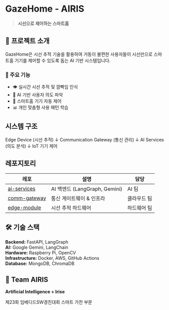 # GazeHome - AIRIS

> **시선으로 제어하는 스마트홈**

## 📌 프로젝트 소개

GazeHome은 시선 추적 기술을 활용하여 거동이 불편한 사용자들이 
시선만으로 스마트홈 기기를 제어할 수 있도록 돕는 AI 기반 시스템입니다.

### 🎯 주요 기능
- 👁️ 실시간 시선 추적 및 깜빡임 인식
- 🤖 AI 기반 사용자 의도 파악
- 🏡 스마트홈 기기 자동 제어
- 📊 개인 맞춤형 사용 패턴 학습

## 시스템 구조
Edge Device (시선 추적)
↓
Communication Gateway (통신 관리)
↓
AI Services (의도 분석)
↓
IoT 기기 제어

## 레포지토리

| 레포                                                     | 설명                          | 담당        |
| -------------------------------------------------------- | ----------------------------- | ----------- |
| [ai-services](https://github.com/ESWC-AIRIS/ai-services) | AI 백엔드 (LangGraph, Gemini) | AI 팀       |
| [comm-gateway](https://github.com/ESWC-AIRIS/comm-gateway)         | 통신 게이트웨이 & 인프라      | 클라우드 팀 |
| [edge-module](https://github.com/ESWC-AIRIS/edge-module) | 시선 추적 하드웨어            | 하드웨어 팀 |

## 🛠️ 기술 스택

**Backend:** FastAPI, LangGraph  
**AI:** Google Gemini, LangChain  
**Hardware:** Raspberry Pi, OpenCV  
**Infrastructure:** Docker, AWS, GitHub Actions  
**Database:** MongoDB, ChromaDB

## 👥 Team AIRIS

**Artificial Intelligence + Irise**

제23회 임베디드SW경진대회 스마트 가전 부문
